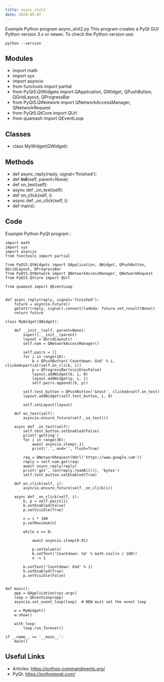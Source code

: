 ```yaml
---
title: async_slot2
date: 2020-05-07
---
```

Example Python program async_slot2.py
This program creates a PyQt GUI
Python version 3.x or newer.
To check the Python version use:

    python --version

## Modules

* import math
* import sys
* import asyncio
* from functools import partial
* from PyQt5.QtWidgets import QApplication, QWidget, QPushButton, QGridLayout, QProgressBar
* from PyQt5.QtNetwork import QNetworkAccessManager, QNetworkRequest
* from PyQt5.QtCore import QUrl
* from quamash import QEventLoop

## Classes

* class MyWidget(QWidget):

## Methods

* def async_reply(reply, signal='finished'):
* def __init__(self, parent=None):
* def on_test(self):
* async def _on_test(self):
* def on_click(self, i):
* async def _on_click(self, i):
* def main():

## Code

Example Python PyQt program :

    import math
    import sys
    import asyncio
    from functools import partial
    
    from PyQt5.QtWidgets import QApplication, QWidget, QPushButton, QGridLayout, QProgressBar
    from PyQt5.QtNetwork import QNetworkAccessManager, QNetworkRequest
    from PyQt5.QtCore import QUrl
    
    from quamash import QEventLoop
    
    
    def async_reply(reply, signal='finished'):
        future = asyncio.Future()
        getattr(reply, signal).connect(lambda: future.set_result(None))
        return future
    
    class MyWidget(QWidget):
    
        def __init__(self, parent=None):
            super().__init__(parent)
            layout = QGridLayout()
            self.nam = QNetworkAccessManager()
    
            self.pairs = []
            for i in range(10):
                b = QPushButton('Countdown: &%d' % i, clicked=partial(self.on_click, i))
                p = QProgressBar(visible=False)
                layout.addWidget(b, i, 0)
                layout.addWidget(p, i, 1)
                self.pairs.append((b, p))
    
            self.test_button = QPushButton('&test', clicked=self.on_test)
            layout.addWidget(self.test_button, i, 0)
    
            self.setLayout(layout)
    
        def on_test(self):
            asyncio.ensure_future(self._on_test())
    
        async def _on_test(self):
            self.test_button.setEnabled(False)
            print('getting')
            for i in range(30):
                await asyncio.sleep(.1)
                print('.', end='', flush=True)
    
            req = QNetworkRequest(QUrl('https://www.google.com'))
            reply = self.nam.get(req)
            await async_reply(reply)
            print('got', len(reply.readAll()), 'bytes')
            self.test_button.setEnabled(True)
    
        def on_click(self, i):
            asyncio.ensure_future(self._on_click(i))
    
        async def _on_click(self, i):
            b, p = self.pairs[i]
            b.setEnabled(False)
            p.setVisible(True)
    
            n = i * 100
            p.setMaximum(n)
    
            while n >= 0:
    
                await asyncio.sleep(0.01)
    
                p.setValue(n)
                b.setText('Countdown: %d' % math.ceil(n / 100))
                n -= 1
    
            b.setText('Countdown: &%d' % i)
            b.setEnabled(True)
            p.setVisible(False)
    
    
    def main():
        app = QApplication(sys.argv)
        loop = QEventLoop(app)
        asyncio.set_event_loop(loop)  # NEW must set the event loop
    
        w = MyWidget()
        w.show()
    
        with loop:
            loop.run_forever()
    
    if __name__ == '__main__':
        main()

## Useful Links

- Articles: https://python-commandments.org/
- PyQt: https://pythonpyqt.com/
